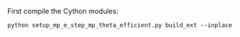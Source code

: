 
First compile the Cython modules:

    python setup_mp_e_step_mp_theta_efficient.py build_ext --inplace
